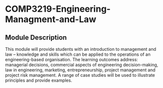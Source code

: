 # COMP3219-Engineering-Managment-and-Law

## Module Description
This module will provide students with an introduction to management and law – knowledge and skills which can be applied to the operations of an engineering-based organisation. The learning outcomes address: managerial decisions, commercial aspects of engineering decision-making, law in engineering, marketing, entrepreneurship, project management and project risk management. A range of case studies will be used to illustrate principles and provide examples.
